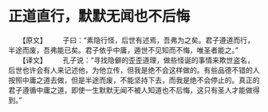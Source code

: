 # 正道直行，默默无闻也不后悔
　　【原文】 
　　子曰：“素隐行怪，后世有述焉，吾弗为之矣。君子遵道而行，半途而废，吾弗能已矣。君子依乎中庸，遁世不见知而不悔，唯圣者能之。” 
　　【译文】 
　　孔子说：“寻找隐僻的歪歪道理，做些怪诞的事情来欺世盗名，后世也许会有人来记述他，为他立传，但我是绝不会这样做的。有些品德不错的人按照中庸之道去做，但是半途而废，不能坚持下去，而我是绝不会停止的。真正的君子遵循中庸之道，即使一生默默无闻不被人知道也不后悔，这只有圣人才能做得到。”
 
